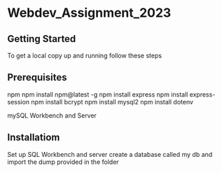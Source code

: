 # Webdev_Assignment_2023


## Getting Started
To get a local copy up and running follow these steps

## Prerequisites

npm
npm install npm@latest -g
npm install express
npm install express-session 
npm install bcrypt
npm install mysql2
npm install dotenv

mySQL Workbench and Server

## Installatiom

Set up SQL Workbench and server
create a database called my db and import the dump provided in the folder

